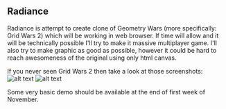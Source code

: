 ## Radiance

Radiance is attempt to create clone of Geometry Wars (more specifically: Grid Wars 2)
which will be working in web browser.
If time will allow and it will be technically possible I'll try to make it massive multiplayer game.
I'll also try to make graphic as good as possible, however it could be hard to reach
awesomeness of the original using only html canvas.

If you never seen Grid Wars 2 then take a look at those screenshots:
![alt text](http://worldofstuart.excellentcontent.com/grid/gw1.jpg "Screen 1")
![alt text](http://worldofstuart.excellentcontent.com/grid/gw17.jpg "Screen 2")

Some very basic demo should be available at the end of first week of November.

